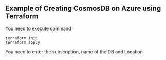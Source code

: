 ## Example of Creating CosmosDB on Azure using Terraform

You need to execute command 
```
terraform init
terraform apply
```
You need to enter the subscription, name of the DB and Location
